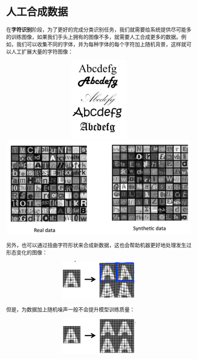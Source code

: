 人工合成数据
=============

在**字符识别**阶段，为了更好的完成分类识别任务，我们就需要给系统提供尽可能多的训练图像，如果我们手头上拥有的图像不多，就需要人工合成更多的数据。例如，我们可以收集不同的字体，并为每种字体的每个字符加上随机背景，这样就可以人工扩展大量的字符图像：

<div style="text-align:center">
<img src="../attachments/不同字体.png" width="150"></img>
</div>

<div style="text-align:center">
<img src="../attachments/扩展数据.png" width="500"></img>
</div>

另外，也可以通过扭曲字符形状来合成新数据，这也会帮助机器更好地处理发生过形态变化的图像：

<div style="text-align:center">
<img src="../attachments/字符扭曲.png" width="200"></img>
</div>

但是，为数据加上随机噪声一般不会提升模型训练质量：

<div style="text-align:center">
<img src="../attachments/字符噪声.png" width="200"></img>
</div>
